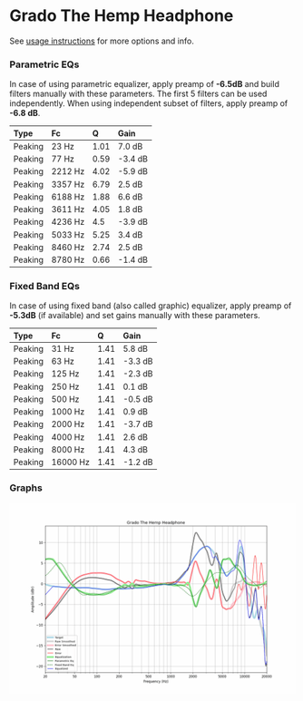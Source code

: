 # Grado The Hemp Headphone
See [usage instructions](https://github.com/jaakkopasanen/AutoEq#usage) for more options and info.

### Parametric EQs
In case of using parametric equalizer, apply preamp of **-6.5dB** and build filters manually
with these parameters. The first 5 filters can be used independently.
When using independent subset of filters, apply preamp of **-6.8 dB**.

| Type    | Fc      |    Q | Gain    |
|:--------|:--------|:-----|:--------|
| Peaking | 23 Hz   | 1.01 | 7.0 dB  |
| Peaking | 77 Hz   | 0.59 | -3.4 dB |
| Peaking | 2212 Hz | 4.02 | -5.9 dB |
| Peaking | 3357 Hz | 6.79 | 2.5 dB  |
| Peaking | 6188 Hz | 1.88 | 6.6 dB  |
| Peaking | 3611 Hz | 4.05 | 1.8 dB  |
| Peaking | 4236 Hz | 4.5  | -3.9 dB |
| Peaking | 5033 Hz | 5.25 | 3.4 dB  |
| Peaking | 8460 Hz | 2.74 | 2.5 dB  |
| Peaking | 8780 Hz | 0.66 | -1.4 dB |

### Fixed Band EQs
In case of using fixed band (also called graphic) equalizer, apply preamp of **-5.3dB**
(if available) and set gains manually with these parameters.

| Type    | Fc       |    Q | Gain    |
|:--------|:---------|:-----|:--------|
| Peaking | 31 Hz    | 1.41 | 5.8 dB  |
| Peaking | 63 Hz    | 1.41 | -3.3 dB |
| Peaking | 125 Hz   | 1.41 | -2.3 dB |
| Peaking | 250 Hz   | 1.41 | 0.1 dB  |
| Peaking | 500 Hz   | 1.41 | -0.5 dB |
| Peaking | 1000 Hz  | 1.41 | 0.9 dB  |
| Peaking | 2000 Hz  | 1.41 | -3.7 dB |
| Peaking | 4000 Hz  | 1.41 | 2.6 dB  |
| Peaking | 8000 Hz  | 1.41 | 4.3 dB  |
| Peaking | 16000 Hz | 1.41 | -1.2 dB |

### Graphs
![](./Grado%20The%20Hemp%20Headphone.png)